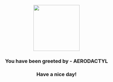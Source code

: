 <p align="center">
            <img src="https://raw.githubusercontent.com/PokeAPI/sprites/master/sprites/pokemon/142.png" width="150" height="150">
          </p>
          <h3 align="center">You have been greeted by - <b>AERODACTYL</b></h3>
          <h3 align="center">Have a nice day!</h3>
